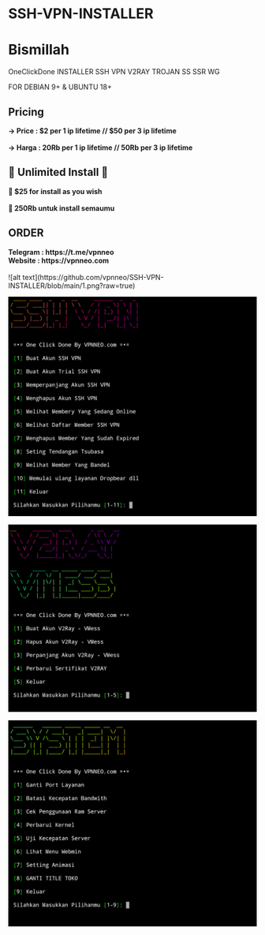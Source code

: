 # SSH-VPN-INSTALLER
Bismillah
=
OneClickDone INSTALLER SSH VPN V2RAY TROJAN SS SSR WG

FOR DEBIAN 9+ & UBUNTU 18+

## Pricing
<b>
-> Price : $2 per 1 ip lifetime // $50 per 3 ip lifetime <br> <br>
-> Harga : 20Rb per 1 ip lifetime // 50Rb per 3 ip lifetime <br>
  
## 🔰 Unlimited Install 🔰

🔸 $25 for install as you wish <br> <br>
🔸 250Rb untuk install semaumu <br>
</b>

## ORDER
<B>
Telegram : https://t.me/vpnneo <br>
Website : https://vpnneo.com
</B>
 <br> <br>
![alt text](https://github.com/vpnneo/SSH-VPN-INSTALLER/blob/main/1.png?raw=true)


![alt text](https://github.com/vpnneo/SSH-VPN-INSTALLER/blob/main/2.png?raw=true)


![alt text](https://github.com/vpnneo/SSH-VPN-INSTALLER/blob/main/3.png?raw=true)


![alt text](https://github.com/vpnneo/SSH-VPN-INSTALLER/blob/main/4.png?raw=true)
